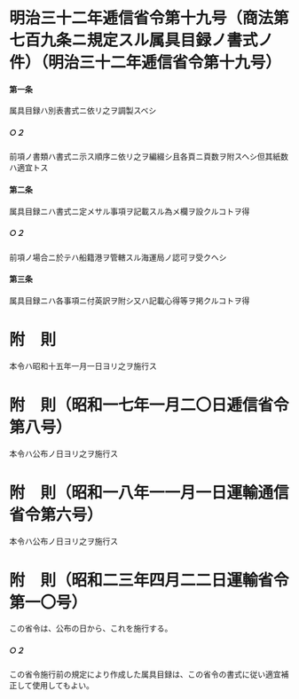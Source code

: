 # 明治三十二年逓信省令第十九号（商法第七百九条ニ規定スル属具目録ノ書式ノ件）（明治三十二年逓信省令第十九号）
#### 第一条
属具目録ハ別表書式ニ依リ之ヲ調製スベシ
##### ○２
前項ノ書類ハ書式ニ示ス順序ニ依リ之ヲ編綴シ且各頁ニ頁数ヲ附スヘシ但其紙数ハ適宜トス
#### 第二条
属具目録ニハ書式ニ定メサル事項ヲ記載スル為メ欄ヲ設クルコトヲ得
##### ○２
前項ノ場合ニ於テハ船籍港ヲ管轄スル海運局ノ認可ヲ受クヘシ
#### 第三条
属具目録ニハ各事項ニ付英訳ヲ附シ又ハ記載心得等ヲ掲クルコトヲ得
# 附　則
本令ハ昭和十五年一月一日ヨリ之ヲ施行ス
# 附　則（昭和一七年一月二〇日逓信省令第八号）
本令ハ公布ノ日ヨリ之ヲ施行ス
# 附　則（昭和一八年一一月一日運輸通信省令第六号）
本令ハ公布ノ日ヨリ之ヲ施行ス
# 附　則（昭和二三年四月二二日運輸省令第一〇号）
この省令は、公布の日から、これを施行する。
##### ○２
この省令施行前の規定により作成した属具目録は、この省令の書式に従い適宜補正して使用してもよい。
